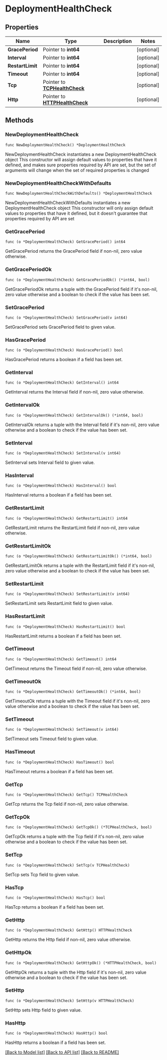 # DeploymentHealthCheck

## Properties

Name | Type | Description | Notes
------------ | ------------- | ------------- | -------------
**GracePeriod** | Pointer to **int64** |  | [optional] 
**Interval** | Pointer to **int64** |  | [optional] 
**RestartLimit** | Pointer to **int64** |  | [optional] 
**Timeout** | Pointer to **int64** |  | [optional] 
**Tcp** | Pointer to [**TCPHealthCheck**](TCPHealthCheck.md) |  | [optional] 
**Http** | Pointer to [**HTTPHealthCheck**](HTTPHealthCheck.md) |  | [optional] 

## Methods

### NewDeploymentHealthCheck

`func NewDeploymentHealthCheck() *DeploymentHealthCheck`

NewDeploymentHealthCheck instantiates a new DeploymentHealthCheck object
This constructor will assign default values to properties that have it defined,
and makes sure properties required by API are set, but the set of arguments
will change when the set of required properties is changed

### NewDeploymentHealthCheckWithDefaults

`func NewDeploymentHealthCheckWithDefaults() *DeploymentHealthCheck`

NewDeploymentHealthCheckWithDefaults instantiates a new DeploymentHealthCheck object
This constructor will only assign default values to properties that have it defined,
but it doesn't guarantee that properties required by API are set

### GetGracePeriod

`func (o *DeploymentHealthCheck) GetGracePeriod() int64`

GetGracePeriod returns the GracePeriod field if non-nil, zero value otherwise.

### GetGracePeriodOk

`func (o *DeploymentHealthCheck) GetGracePeriodOk() (*int64, bool)`

GetGracePeriodOk returns a tuple with the GracePeriod field if it's non-nil, zero value otherwise
and a boolean to check if the value has been set.

### SetGracePeriod

`func (o *DeploymentHealthCheck) SetGracePeriod(v int64)`

SetGracePeriod sets GracePeriod field to given value.

### HasGracePeriod

`func (o *DeploymentHealthCheck) HasGracePeriod() bool`

HasGracePeriod returns a boolean if a field has been set.

### GetInterval

`func (o *DeploymentHealthCheck) GetInterval() int64`

GetInterval returns the Interval field if non-nil, zero value otherwise.

### GetIntervalOk

`func (o *DeploymentHealthCheck) GetIntervalOk() (*int64, bool)`

GetIntervalOk returns a tuple with the Interval field if it's non-nil, zero value otherwise
and a boolean to check if the value has been set.

### SetInterval

`func (o *DeploymentHealthCheck) SetInterval(v int64)`

SetInterval sets Interval field to given value.

### HasInterval

`func (o *DeploymentHealthCheck) HasInterval() bool`

HasInterval returns a boolean if a field has been set.

### GetRestartLimit

`func (o *DeploymentHealthCheck) GetRestartLimit() int64`

GetRestartLimit returns the RestartLimit field if non-nil, zero value otherwise.

### GetRestartLimitOk

`func (o *DeploymentHealthCheck) GetRestartLimitOk() (*int64, bool)`

GetRestartLimitOk returns a tuple with the RestartLimit field if it's non-nil, zero value otherwise
and a boolean to check if the value has been set.

### SetRestartLimit

`func (o *DeploymentHealthCheck) SetRestartLimit(v int64)`

SetRestartLimit sets RestartLimit field to given value.

### HasRestartLimit

`func (o *DeploymentHealthCheck) HasRestartLimit() bool`

HasRestartLimit returns a boolean if a field has been set.

### GetTimeout

`func (o *DeploymentHealthCheck) GetTimeout() int64`

GetTimeout returns the Timeout field if non-nil, zero value otherwise.

### GetTimeoutOk

`func (o *DeploymentHealthCheck) GetTimeoutOk() (*int64, bool)`

GetTimeoutOk returns a tuple with the Timeout field if it's non-nil, zero value otherwise
and a boolean to check if the value has been set.

### SetTimeout

`func (o *DeploymentHealthCheck) SetTimeout(v int64)`

SetTimeout sets Timeout field to given value.

### HasTimeout

`func (o *DeploymentHealthCheck) HasTimeout() bool`

HasTimeout returns a boolean if a field has been set.

### GetTcp

`func (o *DeploymentHealthCheck) GetTcp() TCPHealthCheck`

GetTcp returns the Tcp field if non-nil, zero value otherwise.

### GetTcpOk

`func (o *DeploymentHealthCheck) GetTcpOk() (*TCPHealthCheck, bool)`

GetTcpOk returns a tuple with the Tcp field if it's non-nil, zero value otherwise
and a boolean to check if the value has been set.

### SetTcp

`func (o *DeploymentHealthCheck) SetTcp(v TCPHealthCheck)`

SetTcp sets Tcp field to given value.

### HasTcp

`func (o *DeploymentHealthCheck) HasTcp() bool`

HasTcp returns a boolean if a field has been set.

### GetHttp

`func (o *DeploymentHealthCheck) GetHttp() HTTPHealthCheck`

GetHttp returns the Http field if non-nil, zero value otherwise.

### GetHttpOk

`func (o *DeploymentHealthCheck) GetHttpOk() (*HTTPHealthCheck, bool)`

GetHttpOk returns a tuple with the Http field if it's non-nil, zero value otherwise
and a boolean to check if the value has been set.

### SetHttp

`func (o *DeploymentHealthCheck) SetHttp(v HTTPHealthCheck)`

SetHttp sets Http field to given value.

### HasHttp

`func (o *DeploymentHealthCheck) HasHttp() bool`

HasHttp returns a boolean if a field has been set.


[[Back to Model list]](../README.md#documentation-for-models) [[Back to API list]](../README.md#documentation-for-api-endpoints) [[Back to README]](../README.md)


